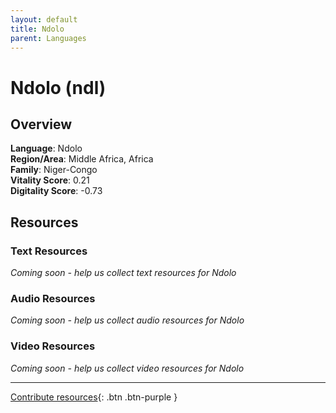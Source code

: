 ```yaml
---
layout: default
title: Ndolo
parent: Languages
---
```


# Ndolo (ndl)

## Overview

**Language**: Ndolo  
**Region/Area**: Middle Africa, Africa  
**Family**: Niger-Congo  
**Vitality Score**: 0.21  
**Digitality Score**: -0.73  

## Resources

### Text Resources
*Coming soon - help us collect text resources for Ndolo*

### Audio Resources
*Coming soon - help us collect audio resources for Ndolo*

### Video Resources
*Coming soon - help us collect video resources for Ndolo*

---

[Contribute resources](https://fairtrain.github.io/){: .btn .btn-purple }
